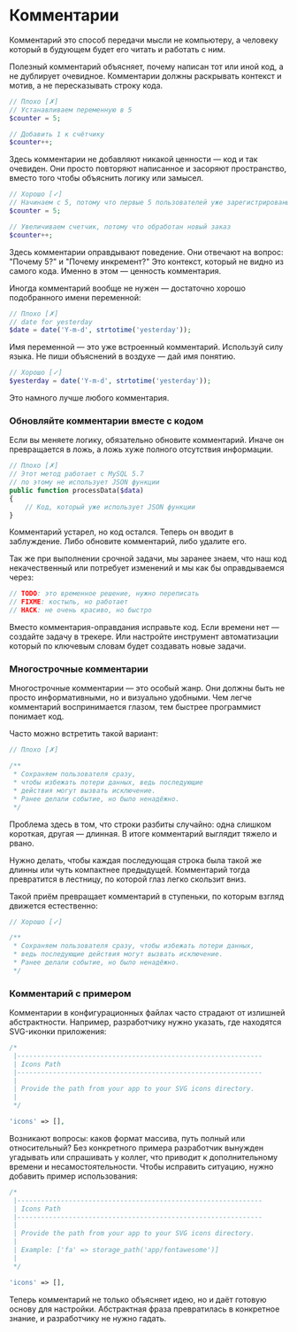 # Комментарии

Комментарий это способ передачи мысли не компьютеру, 
а человеку который в будующем будет его читать и работать с ним.

Полезный комментарий объясняет, почему написан тот или иной код, а не дублирует очевидное. 
Комментарии должны раскрывать контекст и мотив, а не пересказывать строку кода.

```php
// Плохо [✗]
// Устанавливаем переменную в 5
$counter = 5;

// Добавить 1 к счётчику
$counter++;
```

Здесь комментарии не добавляют никакой ценности — код и так очевиден. 
Они просто повторяют написанное и засоряют пространство, вместо того чтобы объяснить логику или замысел.


```php
// Хорошо [✓]
// Начинаем с 5, потому что первые 5 пользователей уже зарегистрированы вручную
$counter = 5;

// Увеличиваем счетчик, потому что обработан новый заказ
$counter++;
```

Здесь комментарии оправдывают поведение. Они отвечают на вопрос:
"Почему 5?" и "Почему инкремент?" 
Это контекст, который не видно из самого кода. 
Именно в этом — ценность комментария.



Иногда комментарий вообще не нужен — достаточно хорошо подобранного имени переменной:

```php
// Плохо [✗]
// date for yesterday
$date = date('Y-m-d', strtotime('yesterday'));
```


Имя переменной — это уже встроенный комментарий.
Используй силу языка. Не пиши объяснений в воздухе — дай имя понятию.

```php
// Хорошо [✓]
$yesterday = date('Y-m-d', strtotime('yesterday'));
```

Это намного лучше любого комментария.


### Обновляйте комментарии вместе с кодом

Если вы меняете логику, обязательно обновите комментарий.
Иначе он превращается в ложь, а ложь хуже полного отсутствия информации.

```php
// Плохо [✗]
// Этот метод работает с MySQL 5.7
// по этому не использует JSON функции
public function processData($data)
{
    // Код, который уже использует JSON функции
}
```

Комментарий устарел, но код остался. Теперь он вводит в заблуждение.
Либо обновите комментарий, либо удалите его.

Так же при выполнении срочной задачи, мы заранее знаем, что наш код
некачественный или потребует изменений и мы как бы оправдываемся через:

```php
// TODO: это временное решение, нужно переписать
// FIXME: костыль, но работает
// HACK: не очень красиво, но быстро
```

Вместо комментария-оправдания исправьте код.
Если времени нет — создайте задачу в трекере.
Или настройте инструмент автоматизации который по ключевым словам будет создавать новые задачи.

### Многострочные комментарии

Многострочные комментарии — это особый жанр.
Они должны быть не просто информативными, но и визуально удобными.
Чем легче комментарий воспринимается глазом, тем быстрее программист понимает код.

Часто можно встретить такой вариант:

```php
// Плохо [✗]

/**
 * Сохраняем пользователя сразу,
 * чтобы избежать потери данных, ведь последующие
 * действия могут вызвать исключение. 
 * Ранее делали событие, но было ненадёжно.
 */
```

Проблема здесь в том, что строки разбиты случайно: одна слишком короткая, другая — длинная.
В итоге комментарий выглядит тяжело и рвано.

Нужно делать, чтобы каждая последующая строка была такой же длинны или чуть компактнее предыдущей.
Комментарий тогда превратится в лестницу, по которой глаз легко скользит вниз.

Такой приём превращает комментарий в ступеньки, по которым взгляд движется естественно:

```php
// Хорошо [✓]

/**
 * Сохраняем пользователя сразу, чтобы избежать потери данных,
 * ведь последующие действия могут вызвать исключение.
 * Ранее делали событие, но было ненадёжно.
 */
```


### Комментарий с примером

Комментарии в конфигурационных файлах часто страдают от излишней абстрактности.
Например, разработчику нужно указать, где находятся SVG-иконки приложения:

```php
/*
 |--------------------------------------------------------------
 | Icons Path
 |--------------------------------------------------------------
 |
 | Provide the path from your app to your SVG icons directory. 
 | 
 */

'icons' => [],
```

Возникают вопросы: каков формат массива, путь полный или относительный? 
Без конкретного примера разработчик вынужден угадывать или спрашивать у коллег, что 
приводит к дополнительному времени и несамостоятельности. 
Чтобы исправить ситуацию, нужно добавить пример использования:

```php
/*
 |--------------------------------------------------------------
 | Icons Path
 |--------------------------------------------------------------
 |
 | Provide the path from your app to your SVG icons directory.  
 |
 | Example: ['fa' => storage_path('app/fontawesome')]
 |
 */

'icons' => [],
```

Теперь комментарий не только объясняет идею, но и даёт готовую основу для настройки.
Абстрактная фраза превратилась в конкретное знание, и разработчику не нужно гадать.